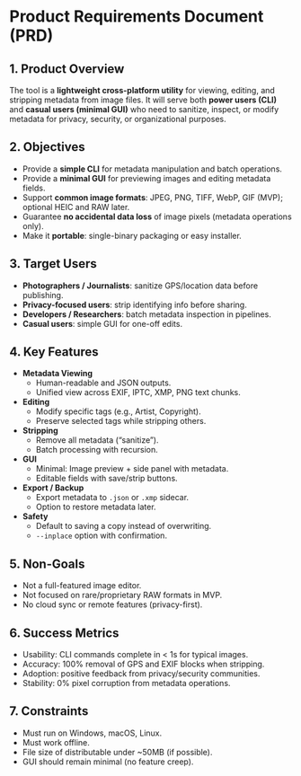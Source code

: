 # Product Requirements Document (PRD)

## 1. Product Overview
The tool is a **lightweight cross-platform utility** for viewing, editing, and stripping metadata from image files. It will serve both **power users (CLI)** and **casual users (minimal GUI)** who need to sanitize, inspect, or modify metadata for privacy, security, or organizational purposes.

## 2. Objectives
- Provide a **simple CLI** for metadata manipulation and batch operations.
- Provide a **minimal GUI** for previewing images and editing metadata fields.
- Support **common image formats**: JPEG, PNG, TIFF, WebP, GIF (MVP); optional HEIC and RAW later.
- Guarantee **no accidental data loss** of image pixels (metadata operations only).
- Make it **portable**: single-binary packaging or easy installer.

## 3. Target Users
- **Photographers / Journalists**: sanitize GPS/location data before publishing.
- **Privacy-focused users**: strip identifying info before sharing.
- **Developers / Researchers**: batch metadata inspection in pipelines.
- **Casual users**: simple GUI for one-off edits.

## 4. Key Features
- **Metadata Viewing**
  - Human-readable and JSON outputs.
  - Unified view across EXIF, IPTC, XMP, PNG text chunks.
- **Editing**
  - Modify specific tags (e.g., Artist, Copyright).
  - Preserve selected tags while stripping others.
- **Stripping**
  - Remove all metadata (“sanitize”).
  - Batch processing with recursion.
- **GUI**
  - Minimal: Image preview + side panel with metadata.
  - Editable fields with save/strip buttons.
- **Export / Backup**
  - Export metadata to `.json` or `.xmp` sidecar.
  - Option to restore metadata later.
- **Safety**
  - Default to saving a copy instead of overwriting.
  - `--inplace` option with confirmation.

## 5. Non-Goals
- Not a full-featured image editor.
- Not focused on rare/proprietary RAW formats in MVP.
- No cloud sync or remote features (privacy-first).

## 6. Success Metrics
- Usability: CLI commands complete in < 1s for typical images.
- Accuracy: 100% removal of GPS and EXIF blocks when stripping.
- Adoption: positive feedback from privacy/security communities.
- Stability: 0% pixel corruption from metadata operations.

## 7. Constraints
- Must run on Windows, macOS, Linux.
- Must work offline.
- File size of distributable under ~50MB (if possible).
- GUI should remain minimal (no feature creep).
